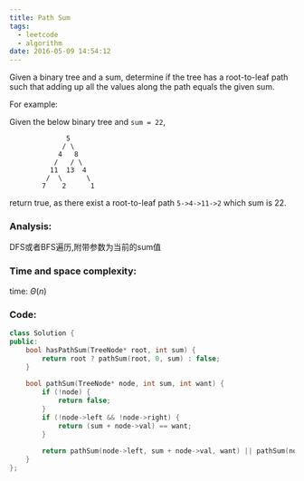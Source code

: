 ```yaml
---
title: Path Sum
tags:
  - leetcode
  - algorithm
date: 2016-05-09 14:54:12
---
```

>
Given a binary tree and a sum, determine if the tree has a root-to-leaf path such that adding up all the values along the path equals the given sum.

For example:

Given the below binary tree and `sum = 22`,
>
```
              5
             / \
            4   8
           /   / \
          11  13  4
         /  \      \
        7    2      1
```
>
return true, as there exist a root-to-leaf path `5->4->11->2` which sum is 22.
>

### Analysis:
DFS或者BFS遍历,附带参数为当前的sum值
### Time and space complexity:
time: $\Theta (n)$
### Code:
```cpp
class Solution {
public:
    bool hasPathSum(TreeNode* root, int sum) {
        return root ? pathSum(root, 0, sum) : false;
    }
    
    bool pathSum(TreeNode* node, int sum, int want) {
        if (!node) {
            return false;
        }
        if (!node->left && !node->right) {
            return (sum + node->val) == want;
        }
        
        return pathSum(node->left, sum + node->val, want) || pathSum(node->right, sum + node->val, want);
    }
};
```
